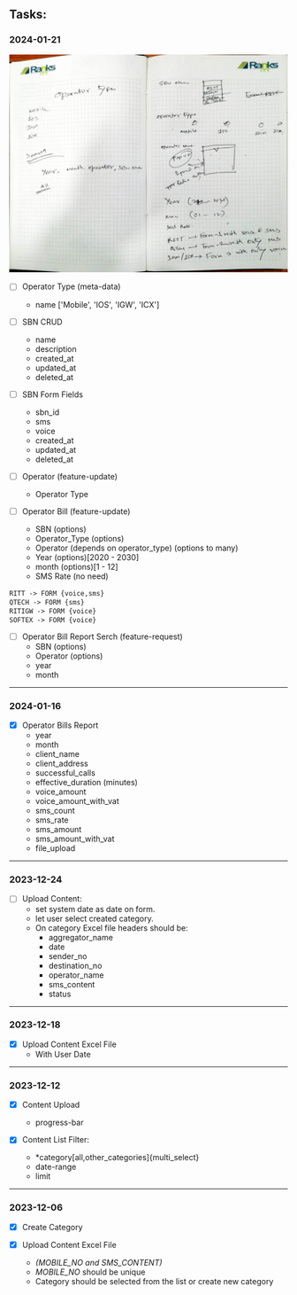 ## Tasks:

### 2024-01-21

![2024-01-21 tasks](./2024_01_21_tasks.png)


- [ ] Operator Type (meta-data) 
  - name ['Mobile', 'IOS', 'IGW', 'ICX']


- [ ] SBN CRUD
  - name
  - description
  - created_at
  - updated_at
  - deleted_at

- [ ] SBN Form Fields
  - sbn_id
  - sms 
  - voice
  - created_at
  - updated_at
  - deleted_at

- [ ] Operator (feature-update)
  - Operator Type

- [ ] Operator Bill (feature-update)
  - SBN (options)
  - Operator_Type (options)
  - Operator (depends on operator_type) (options to many)
  - Year (options)[2020 - 2030]
  - month (options)[1 - 12]
  - SMS Rate (no need)

```
RITT -> FORM {voice,sms}
QTECH -> FORM {sms}
RITIGW -> FORM {voice}
SOFTEX -> FORM {voice}
```
  
- [ ] Operator Bill Report Serch (feature-request)
  - SBN (options)
  - Operator (options)
  - year
  - month
  
---

### 2024-01-16


- [X] Operator Bills Report
  - year
  - month
  - client_name
  - client_address
  - successful_calls
  - effective_duration (minutes)
  - voice_amount
  - voice_amount_with_vat
  - sms_count
  - sms_rate
  - sms_amount
  - sms_amount_with_vat
  - file_upload

---

### 2023-12-24

-[ ] Upload Content:
  - set system date as date on form.
  - let user select created category.
  - On category Excel file headers should be:
    - aggregator_name
    - date
    - sender_no
    - destination_no
    - operator_name
    - sms_content
    - status
  
---
### 2023-12-18

-[X] Upload Content Excel File
  - With User Date

---
### 2023-12-12

-[X] Content Upload
  - progress-bar

-[X] Content List Filter:
  - *category[all,other_categories]{multi_select}
  - date-range
  - limit
  
---
### 2023-12-06

-[X] Create Category

-[X] Upload Content Excel File
    - *(MOBILE_NO and SMS_CONTENT)*
    - *MOBILE_NO* should be unique
    - Category should be selected from the list or create new category